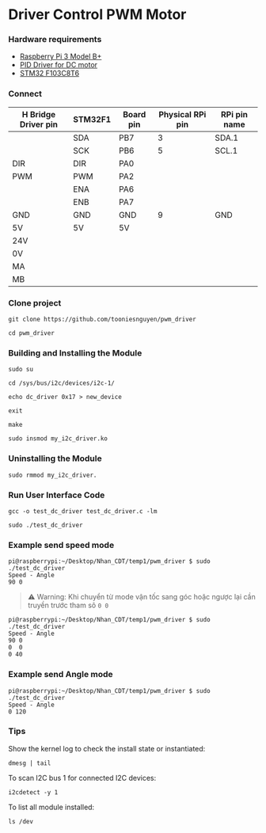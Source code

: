 # Driver Control PWM Motor

### Hardware requirements
- [Raspberry Pi 3 Model B+](https://raspberrypi.vn/san-pham/raspberry-pi-3-model-b)
- [PID Driver for DC motor](http://www.roboconshop.com/San-Pham/%C4%90ien-tu/Driver-and-controller/PID-Driver-for-DC-motor.aspx)
- [STM32 F103C8T6]()

### Connect

|H Bridge Driver pin| STM32F1 | Board pin | Physical RPi pin | RPi pin name | 
|-------------------|---------|-----------|------------------|--------------| 
|                   | SDA     | PB7       | 3                | SDA.1        |
|                   | SCK     | PB6       | 5                | SCL.1        | 
|DIR                | DIR     | PA0       |                  |              | 
|PWM                | PWM     | PA2       |                  |              |
|                   | ENA     | PA6       |                  |              | 
|                   | ENB     | PA7       |                  |              |
|GND                | GND     | GND       | 9                | GND          |
|5V                 | 5V      | 5V        |                  |              |
|24V                |         |           |                  |              |
|0V                 |         |           |                  |              |
|MA                 |         |           |                  |              |
|MB                 |         |           |                  |              |

### Clone project
```
git clone https://github.com/tooniesnguyen/pwm_driver

cd pwm_driver
```

### Building and Installing the Module
```
sudo su

cd /sys/bus/i2c/devices/i2c-1/

echo dc_driver 0x17 > new_device

exit

make

sudo insmod my_i2c_driver.ko
```

### Uninstalling the Module

```
sudo rmmod my_i2c_driver.
```



### Run User Interface Code

```
gcc -o test_dc_driver test_dc_driver.c -lm

sudo ./test_dc_driver
```

### Example send speed mode
```
pi@raspberrypi:~/Desktop/Nhan_CDT/temp1/pwm_driver $ sudo ./test_dc_driver
Speed - Angle
90 0
```

> :warning: Warning: Khi chuyển từ mode vận tốc sang góc hoặc ngược lại cần truyền trước tham sô `0 0`
```
pi@raspberrypi:~/Desktop/Nhan_CDT/temp1/pwm_driver $ sudo ./test_dc_driver
Speed - Angle 
90 0
0  0
0 40
```

### Example send Angle mode
```
pi@raspberrypi:~/Desktop/Nhan_CDT/temp1/pwm_driver $ sudo ./test_dc_driver
Speed - Angle
0 120
```

### Tips
Show the kernel log to check the install state or instantiated:
```
dmesg | tail 
```

To scan I2C bus 1 for connected I2C devices:
```
i2cdetect -y 1
```

To list all module installed:

```
ls /dev
```


